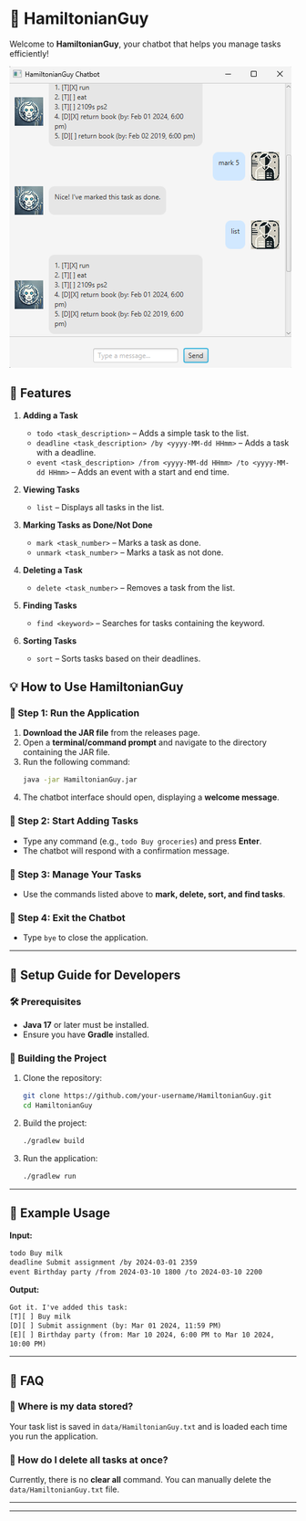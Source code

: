 # **📖 HamiltonianGuy**

Welcome to **HamiltonianGuy**, your chatbot that helps you manage tasks efficiently!

![HamiltonianGuy Chatbot UI](Ui.png)

## **📌 Features**

1. **Adding a Task**
    - `todo <task_description>` – Adds a simple task to the list.
    - `deadline <task_description> /by <yyyy-MM-dd HHmm>` – Adds a task with a deadline.
    - `event <task_description> /from <yyyy-MM-dd HHmm> /to <yyyy-MM-dd HHmm>` – Adds an event with a start and end time.

2. **Viewing Tasks**
    - `list` – Displays all tasks in the list.

3. **Marking Tasks as Done/Not Done**
    - `mark <task_number>` – Marks a task as done.
    - `unmark <task_number>` – Marks a task as not done.

4. **Deleting a Task**
    - `delete <task_number>` – Removes a task from the list.

5. **Finding Tasks**
    - `find <keyword>` – Searches for tasks containing the keyword.

6. **Sorting Tasks**
    - `sort` – Sorts tasks based on their deadlines.



## **💡 How to Use HamiltonianGuy**
### **🔹 Step 1: Run the Application**
1. **Download the JAR file** from the releases page.
2. Open a **terminal/command prompt** and navigate to the directory containing the JAR file.
3. Run the following command:
   ```sh
   java -jar HamiltonianGuy.jar
   ```
4. The chatbot interface should open, displaying a **welcome message**.

### **🔹 Step 2: Start Adding Tasks**
- Type any command (e.g., `todo Buy groceries`) and press **Enter**.
- The chatbot will respond with a confirmation message.

### **🔹 Step 3: Manage Your Tasks**
- Use the commands listed above to **mark, delete, sort, and find tasks**.

### **🔹 Step 4: Exit the Chatbot**
- Type `bye` to close the application.

---

## **🔧 Setup Guide for Developers**
### **🛠️ Prerequisites**
- **Java 17** or later must be installed.
- Ensure you have **Gradle** installed.

### **🚀 Building the Project**
1. Clone the repository:
   ```sh
   git clone https://github.com/your-username/HamiltonianGuy.git
   cd HamiltonianGuy
   ```
2. Build the project:
   ```sh
   ./gradlew build
   ```
3. Run the application:
   ```sh
   ./gradlew run
   ```

---

## **🎨 Example Usage**
**Input:**
```sh
todo Buy milk
deadline Submit assignment /by 2024-03-01 2359
event Birthday party /from 2024-03-10 1800 /to 2024-03-10 2200
```

**Output:**
```
Got it. I've added this task:
[T][ ] Buy milk
[D][ ] Submit assignment (by: Mar 01 2024, 11:59 PM)
[E][ ] Birthday party (from: Mar 10 2024, 6:00 PM to Mar 10 2024, 10:00 PM)
```

---

## **📩 FAQ**
### **🔹 Where is my data stored?**
Your task list is saved in `data/HamiltonianGuy.txt` and is loaded each time you run the application.

### **🔹 How do I delete all tasks at once?**
Currently, there is no **clear all** command. You can manually delete the `data/HamiltonianGuy.txt` file.

---


---
